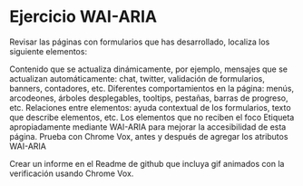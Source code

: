 
# Ejercicio WAI-ARIA
Revisar las páginas con formularios que has desarrollado, localiza los siguiente elementos:

Contenido que se actualiza dinámicamente, por ejemplo, mensajes que se actualizan automáticamente: chat, twitter, validación de formularios, banners, contadores, etc.
Diferentes comportamientos en la página: menús, arcodeones, árboles desplegables, tooltips, pestañas, barras de progreso, etc.
Relaciones entre elementos: ayuda contextual de los formularios, texto que describe elementos, etc.
Los elementos que no reciben el foco
Etiqueta apropiadamente mediante WAI-ARIA para mejorar la accesibilidad de esta página. Prueba con Chrome Vox, antes y después de agregar los atributos WAI-ARIA

Crear un informe en el Readme de github que incluya gif animados con la verificación usando Chrome Vox.
